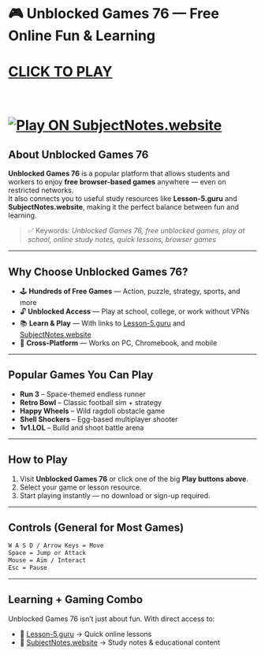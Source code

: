 
# 🎮 Unblocked Games 76 — Free Online Fun & Learning

<p align="center">
<h1><a href="https://biolyze.space/">CLICK TO PLAY</a></h1>



  &nbsp;
<h1>  <a href="https://subjectnotes2.website" target="_blank">
    <img src="https://img.shields.io/badge/🎒-Play%20 on SUBJECTNOTES2-green?style=for-the-badge&logo=google-chrome" alt="Play ON SubjectNotes.website">
  </a></h1>
</p>


## About Unblocked Games 76
**Unblocked Games 76** is a popular platform that allows students and workers to enjoy **free browser-based games** anywhere — even on restricted networks.  
It also connects you to useful study resources like **Lesson-5.guru** and **SubjectNotes.website**, making it the perfect balance between fun and learning.  

> ✅ Keywords: *Unblocked Games 76, free unblocked games, play at school, online study notes, quick lessons, browser games*

---

## Why Choose Unblocked Games 76?
- 🕹️ **Hundreds of Free Games** — Action, puzzle, strategy, sports, and more  
- 🔓 **Unblocked Access** — Play at school, college, or work without VPNs  
- 📚 **Learn & Play** — With links to [Lesson-5.guru](https://lesson-5.guru) and [SubjectNotes.website](https://subjectnotes.website/)  
- 📱 **Cross-Platform** — Works on PC, Chromebook, and mobile  

---

## Popular Games You Can Play
- **Run 3** – Space-themed endless runner  
- **Retro Bowl** – Classic football sim + strategy  
- **Happy Wheels** – Wild ragdoll obstacle game  
- **Shell Shockers** – Egg-based multiplayer shooter  
- **1v1.LOL** – Build and shoot battle arena  

---

## How to Play
1. Visit **Unblocked Games 76** or click one of the big **Play buttons above**.  
2. Select your game or lesson resource.  
3. Start playing instantly — no download or sign-up required.  

---

## Controls (General for Most Games)
```txt
W A S D / Arrow Keys = Move
Space = Jump or Attack
Mouse = Aim / Interact
Esc = Pause
````

---

## Learning + Gaming Combo

Unblocked Games 76 isn’t just about fun. With direct access to:

* 🚀 [Lesson-5.guru](https://lesson-5.guru) → Quick online lessons
* 🎒 [SubjectNotes.website](https://subjectnotes.website/) → Study notes & educational content






